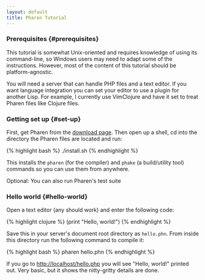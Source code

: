 ```yaml
---
layout: default
title: Pharen Tutorial
---
```


### Prerequisites {#prerequisites}
This tutorial is somewhat Unix-oriented and requires knowledge of using its command-line, so Windows users may need to adapt some of the instructions. However, most of the content of this tutorial should be platform-agnostic.

You will need a server that can handle PHP files and a text editor. If you want language integration you can set your editor to use a plugin for another Lisp. For example, I currently use VimClojure and have it set to treat Pharen files like Clojure files.

### Getting set up {#set-up}
First, get Pharen from the [download page](/download.html). Then open up a shell, cd into the directory the Pharen files are located and run:

{% highlight bash %}
./install.sh
{% endhighlight %}

This installs the `pharen` (for the compiler) and `phake` (a build/utility tool) commands so you can use them from anywhere.

Optional: You can also run Pharen's test suite 



### Hello world {#hello-world}
Open a text editor (any should work) and enter the following code:

{% highlight clojure %}
(print "Hello, world!")
{% endhighlight %}

Save this in your server's document root directory as `hello.phn`. From inside this directory run the following command to compile it:

{% highlight bash %}
pharen hello.phn
{% endhighlight %}

If you go to [http://localhost/hello.php]() you will see "Hello, world!" printed out. Very basic, but it shows the nitty-gritty details are done.

###
